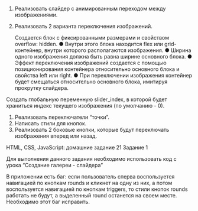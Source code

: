1. Реализовать слайдер с анимированным переходом между изображениями.
2. Реализовать 2 варианта переключения изображений.

   Создается блок с фиксированными размерами и свойством overflow: hidden.
● Внутри этого блока находится flex или grid-контейнер, внутри которого располагаются изображения.
● Ширина одного изображения должна быть равна ширине основного блока.
● Эффект переключения изображений создается с помощью позиционирования контейнера относительно
основного блока и свойства left или right.
● При переключении изображения контейнер будет смещаться относительно основного блока, имитируя
прокрутку слайдера.

Создать глобальную переменную slider_index, в которой будет храниться индекс текущего
изображения (по умолчанию - 0).
1. Реализовать переключатели “точки”.
2. Написать стили для кнопок.
3. Реализовать 2 боковые кнопки, которые будут переключать изображения вперед или назад.

HTML, CSS, JavaScript: домашние задание 21
Задание 1

Для выполнения данного задания необходимо использовать код с урока “Создание галереи - слайдера”



В приложении есть баг: если пользователь сперва воспользуется навигацией по кнопкам rounds и кликнет на одну из них, а потом воспользуется навигацией по кнопкам triggers, то стили кнопок rounds работать не будут, а выделенный round останется на своем месте. Необходимо этот баг исправить.
